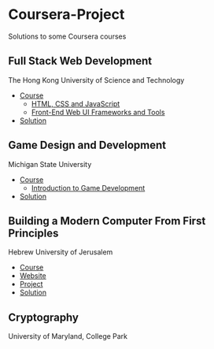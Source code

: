 # Coursera-Project
Solutions to some Coursera courses

## Full Stack Web Development
The Hong Kong University of Science and Technology
- [Course](https://www.coursera.org/specializations/full-stack)
    - [HTML, CSS and JavaScript](https://www.coursera.org/learn/html-css-javascript)
    - [Front-End Web UI Frameworks and Tools](https://www.coursera.org/learn/web-frameworks)
- [Solution](full-stack)

## Game Design and Development
Michigan State University
- [Course](https://www.coursera.org/specializations/game-development)
    - [Introduction to Game Development](https://www.coursera.org/learn/game-development)
- [Solution](game-development)

## Building a Modern Computer From First Principles
Hebrew University of Jerusalem
- [Course](https://www.coursera.org/learn/build-a-computer)
- [Website](http://nand2tetris.org)
- [Project](http://nand2tetris.org/course.php)
- [Solution](nand2tetris)

## Cryptography
University of Maryland, College Park
